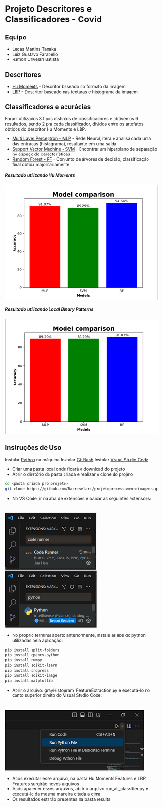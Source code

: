 # Projeto Descritores e Classificadores - Covid

## Equipe
- Lucas Martins Tanaka
- Luiz Gustavo Farabello 
- Ramon Crivelari Batista

## Descritores
- [Hu Moments] - Descritor baseado no formato da imagem
- [LBP] - Descritor baseado nas texturas e histograma da imagem


## Classificadores e acurácias
Foram utilizados 3 tipos distintos de classificadores e obtivemos 6 resultados, sendo 2 pra cada classificador, dividos entre os artefatos obtidos do descritor Hu Moments e LBP.
- [Multi Layer Perceptron - MLP] - Rede Neural, itera e analisa cada uma das entradas (histograma), resultante em uma saída
- [Support Vector Machine - SVM] - Encontrar um hiperplano de separação no espaço de características
- [Random Forest - RF] - Conjunto de árvores de decisão, classificação final obtida majoritariamente


##### Resultado utilizando Hu Moments

![Resultado 1](https://github.com/Racrivelari/projetoprocessamentoimagens/blob/main/imagesREADME/huMomentsClassifierResults.png?raw=true)

##### Resultado utilizando Local Binary Patterns 

![Resultado 2](https://github.com/Racrivelari/projetoprocessamentoimagens/blob/main/imagesREADME/LBPClassifierResults.png?raw=true)

## Instruções de Uso 
Instalar [Python] na máquina
Instalar [Git Bash]
Instalar [Visual Studio Code]

- Criar uma pasta local onde ficará o download do projeto
- Abrir o diretório da pasta criada e realizar o clone do projeto
```sh
cd <pasta criada pro projeto>
git clone https://github.com/Racrivelari/projetoprocessamentoimagens.git
```

- No VS Code, ir na aba de extensões e baixar as seguintes extensões:
#
![Extensão Code Runner](https://github.com/Racrivelari/projetoprocessamentoimagens/blob/main/imagesREADME/codeRunner.png?raw=true)
![Extensão Python](https://github.com/Racrivelari/projetoprocessamentoimagens/blob/main/imagesREADME/python.png?raw=true)

- No próprio terminal aberto anteriormente, instale as libs do python utilizadas pela aplicação:
```sh
pip install split-folders
pip install opencv-python
pip install numpy
pip install scikit-learn
pip install progress
pip install scikit-image
pip install matplotlib
```
- Abrir o arquivo: grayHistogram_FeatureExtraction.py e executá-lo no canto superior direito do Visual Studio Code:
#
![Exec Img](https://github.com/Racrivelari/projetoprocessamentoimagens/blob/main/imagesREADME/execPythonFileExtraction.png?raw=true)
- Após executar esse arquivo, na pasta Hu Moments Features e LBP Features surgirão novos arquivos
- Após aparecer esses arquivos, abrir o arquivo run_all_classifier.py e executá-lo da mesma maneira citada a cima
- Os resultados estarão presentes na pasta results




[//]: # (Links e Referências)

   [Multi Layer Perceptron - MLP]: <https://scikit-learn.org/stable/modules/generated/sklearn.neural_network.MLPClassifier.html>
   [Support Vector Machine - SVM]: <https://scikit-learn.org/stable/modules/svm.html#svm>
   [Random Forest - RF]: <https://scikit-learn.org/stable/modules/generated/sklearn.ensemble.RandomForestClassifier.html#sklearn.ensemble.RandomForestClassifier>
   
   
   [Hu Moments]: <https://pyimagesearch.com/2014/10/27/opencv-shape-descriptor-hu-moments-example/>
   [LBP]: <https://pyimagesearch.com/2015/12/07/local-binary-patterns-with-python-opencv/>
   
   [Python]: <https://www.python.org/downloads/>
   [Visual Studio Code]: <https://code.visualstudio.com/>
   [Git Bash]: <https://git-scm.com/downloads>
  
 
